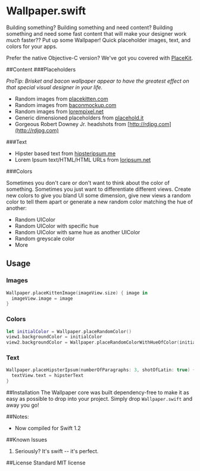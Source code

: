 Wallpaper.swift
=========

Building something? Building something and need content? Building something and need some fast content that will make your designer work _much_ faster?? Put up some Wallpaper! Quick placeholder images, text, and colors for your apps.

Prefer the native Objective-C version? We've got you covered with [PlaceKit](http://github.com/larsacus/PlaceKit).

##Content
###Placeholders

_ProTip: Brisket and bacon wallpaper appear to have the greatest effect on that special visual designer in your life._

  - Random images from [placekitten.com](http://placekitten.com)
  - Random images from [baconmockup.com](http://baconmockup.com)
  - Random images from [lorempixel.net](http://lorempixel.com)
  - Generic dimensioned placeholders from [placehold.it](http://placehold.it)
  - Gorgeous Robert Downey Jr. headshots from [http://rdjpg.com](http://rdjpg.com)

###Text
  - Hipster based text from [hipsteripsum.me](http://hipsteripsum.me)
  - Lorem Ipsum text/HTML/HTML URLs from [loripsum.net](http://loripsum.net)

###Colors

Sometimes you don't care or don't want to think about the color of something. Sometimes you just want to differentiate different views. Create new colors to give you bland UI some dimension, give new views a random color to tell them apart or generate a new random color matching the hue of another:

- Random UIColor
- Random UIColor with specific hue
- Random UIColor with same hue as another UIColor
- Random greyscale color
- More

## Usage

### Images

```` swift
Wallpaper.placeKittenImage(imageView.size) { image in
  imageView.image = image
}
````

### Colors

```` swift
let initialColor = Wallpaper.placeRandomColor()
view1.backgroundColor = initialColor
view2.backgroundColor = Wallpaper.placeRandomColorWithHueOfColor(initialColor)
````

### Text

```` swift
Wallpaper.placeHipsterIpsum(numberOfParagraphs: 3, shotOfLatin: true) { hipsterText in
  textView.text = hipsterText
}
````

##Installation
The Wallpaper core was built dependency-free to make it as easy as possible to drop into your project. Simply drop `Wallpaper.swift` and away you go!

##Notes:
* Now compiled for Swift 1.2

##Known Issues

1. Seriously? It's swift -- it's perfect.

##License
Standard MIT license
